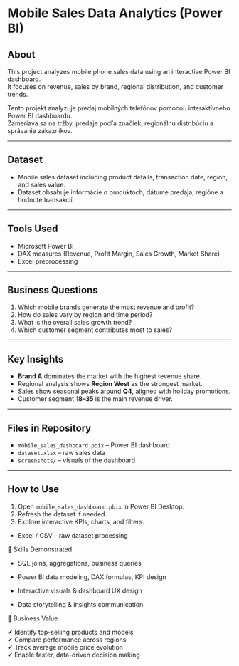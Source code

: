 # Mobile Sales Data Analytics (Power BI)

## About
This project analyzes mobile phone sales data using an interactive Power BI dashboard.  
It focuses on revenue, sales by brand, regional distribution, and customer trends.  

Tento projekt analyzuje predaj mobilných telefónov pomocou interaktívneho Power BI dashboardu.  
Zameriava sa na tržby, predaje podľa značiek, regionálnu distribúciu a správanie zákazníkov.  

---

## Dataset
- Mobile sales dataset including product details, transaction date, region, and sales value.  
- Dataset obsahuje informácie o produktoch, dátume predaja, regióne a hodnote transakcií.  

---

## Tools Used
- Microsoft Power BI  
- DAX measures (Revenue, Profit Margin, Sales Growth, Market Share)  
- Excel preprocessing  

---

## Business Questions
1. Which mobile brands generate the most revenue and profit?  
2. How do sales vary by region and time period?  
3. What is the overall sales growth trend?  
4. Which customer segment contributes most to sales?  

---

## Key Insights
- **Brand A** dominates the market with the highest revenue share.  
- Regional analysis shows **Region West** as the strongest market.  
- Sales show seasonal peaks around **Q4**, aligned with holiday promotions.  
- Customer segment **18–35** is the main revenue driver.  

---

## Files in Repository
- `mobile_sales_dashboard.pbix` – Power BI dashboard  
- `dataset.xlsx` – raw sales data  
- `screenshots/` – visuals of the dashboard  

---

## How to Use
1. Open `mobile_sales_dashboard.pbix` in Power BI Desktop.  
2. Refresh the dataset if needed.  
3. Explore interactive KPIs, charts, and filters.  
* Excel / CSV – raw dataset processing

🧠 Skills Demonstrated

* SQL joins, aggregations, business queries

* Power BI data modeling, DAX formulas, KPI design

* Interactive visuals & dashboard UX design

* Data storytelling & insights communication

💼 Business Value

✔ Identify top-selling products and models  
✔ Compare performance across regions  
✔ Track average mobile price evolution  
✔ Enable faster, data-driven decision making  
